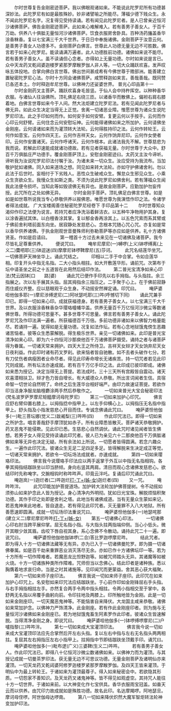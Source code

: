 <!-- { "loadSidebar": true } -->
　　尔时世尊复告金刚密迹菩萨。我以佛眼观诸如来。不能说此陀罗尼所有功德甚深妙法。此陀罗尼有如是最胜殊妙。妙非诸譬喻之所能尽。薄福少德下贱众生。永不闻此陀罗尼名字。况复得见受持读诵。若有闻见此陀罗尼者。是人已曾亲近恒河沙诸佛菩萨。佛告金刚密迹菩萨。此如来心难解难入。若有善男子善女人。于百千万劫。供养八十俱胝无量恒河沙诸佛菩萨。饮食衣服房舍卧具。百种汤药旛盖香华涂香粖香。复以七宝满三千大千世界。于日日中奉施诸佛。金刚菩萨于汝意云何。是善男子善女人功德多不。金刚菩萨白佛言。世尊此人功德无量无边不可胜数。佛言若于如来心陀罗尼。能读诵满万遍者。此人功德胜前功德。诸佛如来说不能尽。若有善男子善女人。虽不读诵但心念者。亦得如上无量功德。尔时如来说是言已。众中天龙药叉乾闼婆迦楼罗紧那罗摩睺罗伽人非人等。一切大众踊跃欢喜。发声叹咏五体投地。合掌向佛白言世尊。佛出世间甚成希有今佛世尊于赡部洲。能善建立置秘密陀罗尼心法。尔时十方同会诸佛菩萨。咸赞释迦如来言。善哉善哉。既同赞已各还本土。尔时释迦牟尼世尊。以佛神力还娑婆世界。
普光心印品第十一
　　尔时金刚药叉主菩萨。踊跃欢喜身毛皆竖。于仙人会中持杵挥空。以种种香华衣服。与诸仙人往诣佛所。顶礼佛足右绕三匝。以诸香华而散佛上。偏袒右肩右膝着地。白佛言世尊如来今于人间。然大法炬建立陀罗尼法。若有见闻此陀罗尼者与佛无异。如此众生决定当得无上正觉。舍离一切诸恶业障。惟愿世尊为诸众生说陀罗尼印法。此之手印如何而作。如何安手如何安臂。复更云何以手按手。云何而作心印云何舒臂。云何住念云何安慰坛神。云何能得诸佛如来之所加护。云何请佛坐金刚座。云何请诸如来而为灌顶转大法轮。云何得胜持印之法。云何作转轮王。云何作如意宝。云何作四天王。云何作吉祥天女。云何作饷弃尼印。云何作女使者印。云何作安置诸天。云何作呼诸天。云何作根本。此诸法我先不解。世尊慈悲为我而说。若解此印速能成就诸功德故。若有见者获福无量。尔时世尊于大众中。舒百千万俱胝庄严功德手。覆金刚菩萨顶上。安慰金刚密迹曰。太药叉主汝今谛听。谛听我为汝说陀罗尼印法付嘱于汝。为诸未来一切众生。汝应受持为我流布。当加敬护犹如诸佛。同入如来道场之想。同见如来转大法轮。亦如守护佛诸舍利。勿以此法于后世时。妄相付于下劣贱人。恶性众生破戒众生。懈怠众生邪见众生。小乘众生贪欲众生。我慢众生如斯之类。不须为说此陀罗尼如佛舍利。若有薄福众生闻我此法便令损坏。当知此等如毁谤佛无有异也。是故金刚菩萨。应勤加护勿妄传授。此咒所在之处如佛无异。
　　尔时金刚手菩萨。顶礼佛足白佛言世尊。如是如是如世尊所说我当专心恭敬供养以报佛恩。唯愿世尊为我演悟作印之法。令诸学者得法成就。
广大宝楼阁善住秘密陀罗尼经卷下
手印品第十二
　　尔时世尊知众渴仰作印之法便为说言。若持咒者应净洗浴着鲜洁衣。以五种牛净物用护其身。复以涂香遍拭其体。以白檀香涂其掌。复以郁金香再涂其上。以五色咒索而系其臂或于佛前舍利塔前面东向坐。居寂静处发慈悲心。念根本咒随心咒心咒。亦复如是常以香华供养诸佛。于执金刚观世音曼殊师利弥勒菩萨等亦应如是供养。礼十方诸佛贤圣。作如是启请曰。
　　第一稽首十方过去未来见在一切诸佛及诸菩萨。我今尽皆礼足尊重供养。
　　便说咒曰。
　　唵牟尼摩尼(一)嚩啰(上义)钵啰缚离(上义二)麌呬耶(三)钵逗迷(四)摩摩尼钵啰鞞摩尼(五)莎诃。
　　此咒名结莲华坐咒。一切佛菩萨天神坐华上。诵此咒结之。
　　印相以二手于中合掌。令如合莲华相。印复开头中指无名指。二大小指头相拄。如大开敷莲华形。诵前咒。次第布于坛中请圣坐之前之十五道皆在此用然后结印作法。
　　第二普光宝清净如来心印法(梵云因钵[口　　路]婆)
　　诵此咒已便作手印先以右手拇指。与头指拄。余三指展之。次以左手展其头指。屈其拇指余三指压之。二手聚于心上。在于佛前寂静而住威仪齐整。应以慈眼观于众生身。不动摇安然禅定诵。印咒曰。
　　唵萨婆呾他伽多耶(一)摩尼涉缚逻尼(二)阿吠瑟吒耶(三)吽(呼憾切下同)
　　诵此咒兼手印已。即得一切如来心印。成就获福德身。若有善男子善女人。以七宝满三千大千世界。及以衣服涂香粖香杂华璎珞幢幡华盖。供养无量百千万亿恒河沙微尘等数诸佛世尊。所得功德可思量不。甚多世尊不可思量。佛言若有善男子善女人。诵此陀罗尼咒及作印法满一遍者。所获福德百千万倍。多前功德非诸如来以佛智力格量能尽。若诵持一遍。犹得如是无量功德。况复如法作坛。若有心念地狱饿鬼傍生恶趣诸苦恼者。彼等众生悉蒙解脱。得生极乐世界。亲见一切诸佛如来。此印是普光宝清净如来心印。即为六十四恒河沙那庾他百千万诸佛菩萨摄受。诵持之者与诸菩萨得为眷属。一切诸天常来拥护。四天大王之所侍卫。吉祥天女辩才天女饷弃尼天女日夜利益。作此印时诸有药叉罗刹。欲来恼者皆自驰散。如不去者头破作七分。若有刀仗伤者病瘦困者业命尽者。得见此印寿命增长无诸疾苦。持一切咒者若见此印咒则成就。所有坛法亦速成就。若有百千万亿手印之法。此印成已彼印即成。诸佛如来悉为授记。决定当得无上菩提。若法成时。三十三天所有宫殿皆自震动。诸天欢喜潜相扶卫。辩才色力皆自增长。有大威德众人恭敬。所出言词闻者生信。具宿命智一切世论自然明了。命终之后生莲华台相好端严。由印力故速证菩提。若欲作印当洁身净服龙脑檀麝涂两手然后恭敬作之。
　　一切如来普光大宝会秘密印法(梵名波罗萨罗摩尼矩醯摩诃母陀罗尼)
　　第三一切如来加护心印咒。
　　佛言应舒右臂仰置右膝上。以拇指捻中指甲上。以左手仰横心上。以拇指压无名指中指甲上。舒头指及小指发慈悲心开目而住。专诚念佛诵此咒曰。
　　唵萨婆怛他伽多(一)毗三菩坛娜(觉义二)跋阇梨(三)吽吽(四)
　　作此印咒法已。即得一切如来之所护念。唱言善哉舒手摩顶犹如赤子。所有业障悉皆散灭。菩萨诸天恭敬拥护。药叉恶鬼不能侵欺。见此印已悉。生慈悲心自然调伏。诵此咒时诸见闻者皆生佛想。若男子女人得见受持读诵此印咒者。彼人已为亲见六十二那庾他百千万俱胝诸佛如来等无异也决定无疑。所有余法如上所说。一切愿者皆得圆满。若念六趣众生。一遍作此印咒法。彼诸众生无足二足四足多足。皆得解脱来生决定成正等觉。一切诸天常来拥护。若欲令一切坛场法成就者。亦速成就。
　　第四一切如来璎珞印法。
　　佛言我今说璎珞手印法应以两手返掌于外互以中指无名指相钩。各拳其拇指结跏趺坐以印当脐倾。身向右竖其两肩。清目而观心念诸佛发慈悲心。欲结印时先称唵字。交腕相钩时称吽吽声。印竟云泮吒。复诵后印咒诵此咒曰。
　　唵迦岚(一)迦烂者(二)吽迦烂[打-丁+(姊-女)](三)迦烂者(四)
　　又一咒。
　　唵吽吽泮。
　　此咒印能加护菩提道场。加护转大法轮加护佛菩提树。令不动摇如须弥山如来护念此人皆为授记。身心清净内外明彻。犹如日光宝珠。解脱烦恼积聚功德。其作手印之处即是舍利之塔。此地当有诸佛成道。当有无量众生蒙如来记。若恶鬼神来此地者。皆自退走。若有得见此印咒者。灭无量罪不入八大地狱。所有善愿速即圆满。成就一切坛场印法重说咒曰。
　　唵萨婆怛他伽多(一)地瑟咤那(建立义二)摩尼摩尼吽吽[打-丁+(姊-女)](三)
　　第五一切诸佛心印法。
　　一切诸佛心印右肘当跨平展仰掌。屈无名指小指。与大指头拄两指端仰侧。当心小低头。微开其眼少敛其眉。齿咬下唇自视其身。系心念佛不令散动。诵持此咒二十一遍。即说咒曰。
　　唵萨婆怛他伽他伽钵啰(二合)答比罗迦啰摩尼吽。
　　结此咒者。即为得入十方一切诸佛法藏等无有异。亦为已入于一切诸佛曼陀罗。即为摄一切诸佛眷属。如是百千劫来重罪恶业消灭荡尽无余。亦如已作十方诸佛坛印一等。若为十方所有一切作障难者。若魔恶龙比怛野迦等。如被咒师踏头无异。其诸魔等如被火烧。十方一切诸族种类所作障难。咒师但当以念佛心。结此印者是诸种族。悉以胸膺着地求哀归命。当是之时其诸施等。见印闻咒而更蒙益。舍其恶心获大福聚。
　　第六一切如来师子座印法。
　　佛言我说一切如来师子座印。此印咒在如来加护心印咒上。名安慰如来印咒法应结跏趺坐。于心前作印如金刚锋屈右手头指。与右手拇指相拄左手。亦然复合两手令两中指头相拄。令两小指相交至于掌中。各舒两无名指以帛覆手曲躬向前。令印拄地及两膝上。印所触地皆为金刚。此是一切如来金刚座印。一切天魔恶鬼神等。不能恼害自来降伏。大龙国主咸来恭敬。诸佛如来常加护念。以佛神力严饰清净。此金刚座。若有作此金刚座印者。则为施与无量恒河沙诸佛如来金刚座已。若为地狱饿鬼畜生阿素罗作此印者。彼诸众生皆速解脱。当得清净金刚之身。即说咒曰。
　　唵萨婆呾他伽多(一)钵啰缚啰摩尼(二)户嚧指黎(三)吽吽泮。
　　第七一切如来成大宝灌顶印法。
　　佛言我今说一切如来成大宝灌顶印法应先合掌然后开左右头指。复以左右中指与左右无名指头两两相拄。复屈其左右拇指压左右小指甲上。拄拇指中节即结跏趺坐顶戴手印。诵咒曰。
　　唵萨婆呾他伽多(一)毗布逻(广义)三婆鞞(生义二)吽吽。
　　若有善男子善女人。作此印咒法已。即得八十亿恒河沙微尘数诸佛如来。以佛神力而为灌顶。与其授记成就一切曼茶罗印法。获无量无边不可思议功德。无量金刚菩萨及诸明仙亦来灌顶。一切天龙药叉乾闼婆阿修罗迦楼罗紧那罗摩睺罗伽。及四天王皆来灌顶。于明仙中为最上转轮王。于诸如来为灌顶最尊子。得入如来秘密会中。若欲隐其形质。一切怨家不善知识。及天龙药叉诸鬼神等。皆不得见如观虚空。其持咒人能往十方一切世界。于诸如来前。以大神变化作七宝供具。香华衣服雨宝冠盖。如垂天云而以供养。由咒印力故成就如是殊胜功德。故名此印。名达摩羯啰。阿地瑟旦。摩诃母侄啰。阿世伽母达啰南。
　　第八一切如来降伏炽然大魔军智炬转法轮神变加护印法。
